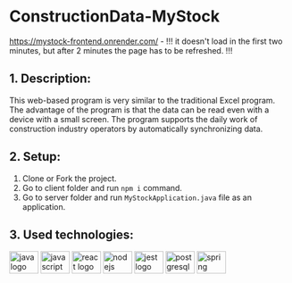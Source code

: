 # ConstructionData-MyStock

https://mystock-frontend.onrender.com/ - !!! it doesn't load in the first two minutes, but after 2 minutes the page has to be refreshed. !!!

## 1. Description:
This web-based program is very similar to the traditional Excel program. The advantage of the program is that the data can be read even with a device with a small screen. The program supports the daily work of construction industry operators by automatically synchronizing data.

## 2. Setup:
1. Clone or Fork the project.
2. Go to client folder and run `npm i` command.
3. Go to server folder and run `MyStockApplication.java` file as an application.

<h2 align="left">3. Used technologies:</h2>

<div align="left">
  <img src="https://cdn.jsdelivr.net/gh/devicons/devicon/icons/java/java-original.svg" height="40" width="52" alt="java logo"  />
  <img src="https://cdn.jsdelivr.net/gh/devicons/devicon/icons/javascript/javascript-original.svg" height="40" width="52" alt="javascript logo"  />
  <img src="https://cdn.jsdelivr.net/gh/devicons/devicon/icons/react/react-original.svg" height="40" width="52" alt="react logo"  />
  <img src="https://cdn.jsdelivr.net/gh/devicons/devicon/icons/nodejs/nodejs-original.svg" height="40" width="52" alt="nodejs logo"  />
  <img src="https://cdn.jsdelivr.net/gh/devicons/devicon/icons/jest/jest-plain.svg" height="40" width="52" alt="jest logo"  />
  <img src="https://cdn.jsdelivr.net/gh/devicons/devicon/icons/postgresql/postgresql-original.svg" height="40" width="52" alt="postgresql logo"  />
  <img src="https://cdn.jsdelivr.net/gh/devicons/devicon/icons/spring/spring-original.svg" height="40" width="52" alt="spring logo"  />
</div>

